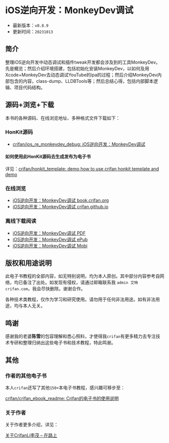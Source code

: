 # iOS逆向开发：MonkeyDev调试

* 最新版本：`v0.8.9`
* 更新时间：`20231013`

## 简介

整理iOS逆向开发中动态调试和插件tweak开发都会涉及到的工具MonkeyDev。先是概览；然后介绍环境搭建，包括初始化安装MonkeyDev，以如何及用Xcode+MonkeyDev去动态调试YouTube的ipa的过程；然后介绍MonkeyDev内部包含的内容，class-dump、LLDBTools等；然后总结心得，包括内部脚本逻辑、项目代码结构。

## 源码+浏览+下载

本书的各种源码、在线浏览地址、多种格式文件下载如下：

### HonKit源码

* [crifan/ios_re_monkeydev_debug: iOS逆向开发：MonkeyDev调试](https://github.com/crifan/ios_re_monkeydev_debug)

#### 如何使用此HonKit源码去生成发布为电子书

详见：[crifan/honkit_template: demo how to use crifan honkit template and demo](https://github.com/crifan/honkit_template)

### 在线浏览

* [iOS逆向开发：MonkeyDev调试 book.crifan.org](https://book.crifan.org/books/ios_re_monkeydev_debug/website/)
* [iOS逆向开发：MonkeyDev调试 crifan.github.io](https://crifan.github.io/ios_re_monkeydev_debug/website/)

### 离线下载阅读

* [iOS逆向开发：MonkeyDev调试 PDF](https://book.crifan.org/books/ios_re_monkeydev_debug/pdf/ios_re_monkeydev_debug.pdf)
* [iOS逆向开发：MonkeyDev调试 ePub](https://book.crifan.org/books/ios_re_monkeydev_debug/epub/ios_re_monkeydev_debug.epub)
* [iOS逆向开发：MonkeyDev调试 Mobi](https://book.crifan.org/books/ios_re_monkeydev_debug/mobi/ios_re_monkeydev_debug.mobi)

## 版权和用途说明

此电子书教程的全部内容，如无特别说明，均为本人原创。其中部分内容参考自网络，均已备注了出处。如发现有侵权，请通过邮箱联系我 `admin 艾特 crifan.com`，我会尽快删除。谢谢合作。

各种技术类教程，仅作为学习和研究使用。请勿用于任何非法用途。如有非法用途，均与本人无关。

## 鸣谢

感谢我的老婆**陈雪**的包容理解和悉心照料，才使得我`crifan`有更多精力去专注技术专研和整理归纳出这些电子书和技术教程，特此鸣谢。

## 其他

### 作者的其他电子书

本人`crifan`还写了其他`150+`本电子书教程，感兴趣可移步至：

[crifan/crifan_ebook_readme: Crifan的电子书的使用说明](https://github.com/crifan/crifan_ebook_readme)

### 关于作者

关于作者更多介绍，详见：

[关于CrifanLi李茂 – 在路上](https://www.crifan.org/about/)
